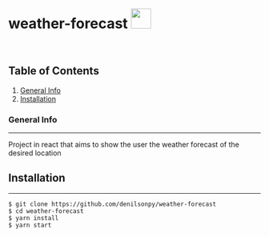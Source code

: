 # weather-forecast <img src="https://img.itch.zone/aW1nLzY5NDE3OTQuZ2lm/original/gb6j7G.gif" width="40" height="40" />

<br/>

## Table of Contents

1. [General Info](#general-info)
2. [Installation](#installation)

### General Info

---

Project in react that aims to show the user the weather forecast of the desired location


## Installation

---

```
$ git clone https://github.com/denilsonpy/weather-forecast
$ cd weather-forecast
$ yarn install
$ yarn start
```


